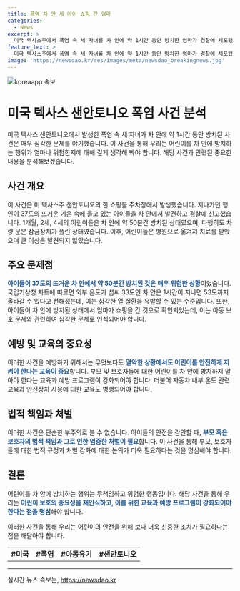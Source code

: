 ```yaml
---
title: 폭염 차 안 세 아이 쇼핑 간 엄마
categories:
  - News
excerpt: >
  미국 텍사스주에서 폭염 속 세 자녀를 차 안에 약 1시간 동안 방치한 엄마가 경찰에 체포됐다. 지나가던 행인의 신고로 아이들은 즉시 구조됐고, 다행히 건강에 큰 이상은 없는 것으로 확인됐다. 경찰은 엄마를 아동 유기 등의 혐의로 기소했으며, 온도 차트에 따르면 차 안 온도는 1시간 후 53도까지 올라갈 수 있다. #미국 #폭염 #아동유기 #사건 #경찰 #기소
feature_text: >
  미국 텍사스주에서 폭염 속 세 자녀를 차 안에 약 1시간 동안 방치한 엄마가 경찰에 체포됐다. 지나가던 행인의 신고로 아이들은 즉시 구조됐고, 다행히 건강에 큰 이상은 없는 것으로 확인됐다. 경찰은 엄마를 아동 유기 등의 혐의로 기소했으며, 온도 차트에 따르면 차 안 온도는 1시간 후 53도까지 올라갈 수 있다. #미국 #폭염 #아동유기 #사건 #경찰 #기소
image: 'https://newsdao.kr/res/images/meta/newsdao_breakingnews.jpg'
---
```


<p><img src="https://newsdao.kr/res/images/meta/newsdao_breakingnews.jpg" alt="koreaapp 속보" /></p>

<h1>미국 텍사스 샌안토니오 폭염 사건 분석</h1>

<p>미국 텍사스 샌안토니오에서 발생한 폭염 속 세 자녀가 차 안에 약 1시간 동안 방치된 사건은 매우 심각한 문제를 야기했습니다. 이 사건을 통해 우리는 어린이를 차 안에 방치하는 행위가 얼마나 위험한지에 대해 깊게 생각해 봐야 합니다. 해당 사건과 관련된 중요한 내용을 분석해보겠습니다.</p>

<p data-ke-size="size16"></p>

<h2 data-ke-size="size26">사건 개요</h2>

<p>이 사건은 미 텍사스주 샌안토니오의 한 쇼핑몰 주차장에서 발생했습니다. 지나가던 행인이 37도의 뜨거운 기온 속에 울고 있는 아이들을 차 안에서 발견하고 경찰에 신고했습니다. 1개월, 2세, 4세의 어린이들은 차 안에 약 50분간 방치된 상태였으며, 다행히도 차량 문은 잠금장치가 풀린 상태였습니다. 이후, 어린이들은 병원으로 옮겨져 치료를 받았으며 큰 이상은 발견되지 않았습니다.</p>

<p data-ke-size="size16"></p>

<h2 data-ke-size="size26">주요 문제점</h2>

<p><b><span style="color: #1a5490;">아이들이 37도의 뜨거운 차 안에서 약 50분간 방치된 것은 매우 위험한 상황</span></b>이었습니다. 국립기상청 차트에 따르면 외부 온도가 섭씨 33도인 차 안은 1시간이 지나면 53도까지 올라갈 수 있다고 전해졌는데, 이는 심각한 열 질환을 유발할 수 있는 수준입니다. 또한, 아이들이 차 안에 방치된 상태에서 엄마가 쇼핑을 간 것으로 확인되었는데, 이는 아동 보호 문제와 관련하여 심각한 문제로 인식되어야 합니다.</p>

<p data-ke-size="size16"></p>

<h2 data-ke-size="size26">예방 및 교육의 중요성</h2>

<p>이러한 사건을 예방하기 위해서는 무엇보다도 <b><span style="color: #1a5490;">열악한 상황에서도 어린이를 안전하게 지켜야 한다는 교육이 중요</span></b>합니다. 부모 및 보호자들에 대한 어린이를 차 안에 방치하지 말아야 한다는 교육과 예방 프로그램이 강화되어야 합니다. 더불어 자동차 내부 온도 관련 교육과 안전장치 사용에 대한 교육도 병행되어야 합니다.</p>

<p data-ke-size="size16"></p>

<h2 data-ke-size="size26">법적 책임과 처벌</h2>

<p>이러한 사건은 단순한 부주의로 볼 수 없습니다. 아이들의 안전을 감안할 때, <b><span style="color: #1a5490;">부모 혹은 보호자의 법적 책임과 그로 인한 엄중한 처벌이 필요</span></b>합니다. 이 사건을 통해 부모, 보호자들에 대한 법적 규정과 처벌 강화에 대한 논의가 더욱 필요하다는 것을 명심해야 합니다.</p>

<p data-ke-size="size16"></p>

<h2 data-ke-size="size26">결론</h2>

<p>어린이를 차 안에 방치하는 행위는 무책임하고 위험한 행동입니다. 해당 사건을 통해 우리는 <b><span style="color: #1a5490;">어린이 보호의 중요성을 재인식하고, 이를 위한 교육과 예방 프로그램이 강화되어야 한다는 점을 명심</span></b>해야 합니다.</p>

<p>이러한 사건을 통해 우리는 어린이의 안전을 위해 보다 더욱 신중한 조치가 필요하다는 점을 깨달아야 합니다.</p>

<p data-ke-size="size16"></p>

<table>
    <tbody>
        <tr>
            <td style="text-align: center; height: 17px;"><b>#미국</b></td>
            <td style="text-align: center; height: 17px;"><b>#폭염</b></td>
            <td style="text-align: center; height: 17px;"><b>#아동유기</b></td>
            <td style="text-align: center; height: 17px;"><b>#샌안토니오</b></td>
        </tr>
    </tbody>
</table>

<p><hr></p>
실시간 뉴스 속보는, <a href="https://newsdao.kr" rel="dofollow">https://newsdao.kr</a>


